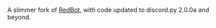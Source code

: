 A slimmer fork of [RedBot](https://github.com/Cog-Creators/Red-DiscordBot), with code updated to discord.py 2.0.0a and beyond.